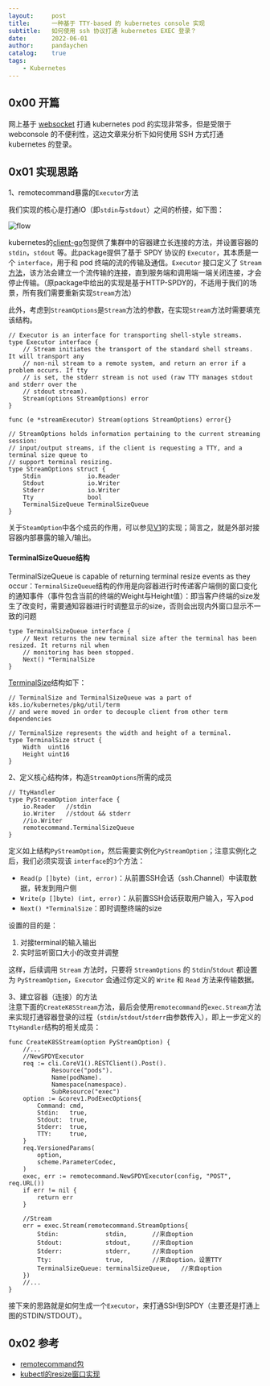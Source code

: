 ```yaml
---
layout:     post
title:      一种基于 TTY-based 的 kubernetes console 实现
subtitle:   如何使用 ssh 协议打通 kubernetes EXEC 登录？
date:       2022-06-01
author:     pandaychen
catalog:    true
tags:
    - Kubernetes
---
```


##  0x00    开篇
网上基于 [websocket](https://github.com/gorilla/websocket) 打通 kubernetes pod 的实现非常多，但是受限于 webconsole 的不便利性，这边文章来分析下如何使用 SSH 方式打通 kubernetes 的登录。


##  0x01    实现思路

1、remotecommand暴露的`Executor`方法<br>

我们实现的核心是打通IO（即`stdin`与`stdout`）之间的桥接，如下图：

![flow](https://raw.githubusercontent.com/pandaychen/pandaychen.github.io/master/blog_img/ssh/ssh2kubernetesflow.png)

kubernetes的[client-go](https://github.com/kubernetes/client-go/blob/master/tools/remotecommand/remotecommand.go)包提供了集群中的容器建立长连接的方法，并设置容器的 `stdin`，`stdout` 等。此package提供了基于 SPDY 协议的 `Executor`，其本质是一个 `interface`，用于和 pod 终端的流的传输及通信。`Executor` 接口定义了 `Stream` [方法](https://github.com/kubernetes/client-go/blob/master/tools/remotecommand/remotecommand.go#L108)，该方法会建立一个流传输的连接，直到服务端和调用端一端关闭连接，才会停止传输。（原package中给出的实现是基于HTTP-SPDY的，不适用于我们的场景，所有我们需要重新实现`Stream`方法）

此外，考虑到`StreamOptions`是`Stream`方法的参数，在实现`Stream`方法时需要填充该结构。

```golang
// Executor is an interface for transporting shell-style streams.
type Executor interface {
	// Stream initiates the transport of the standard shell streams. It will transport any
	// non-nil stream to a remote system, and return an error if a problem occurs. If tty
	// is set, the stderr stream is not used (raw TTY manages stdout and stderr over the
	// stdout stream).
	Stream(options StreamOptions) error
}

func (e *streamExecutor) Stream(options StreamOptions) error{}

// StreamOptions holds information pertaining to the current streaming session:
// input/output streams, if the client is requesting a TTY, and a terminal size queue to
// support terminal resizing.
type StreamOptions struct {
	Stdin             io.Reader
	Stdout            io.Writer
	Stderr            io.Writer
	Tty               bool
	TerminalSizeQueue TerminalSizeQueue
}
```

关于`SteamOption`中各个成员的作用，可以参见[V1](https://github.com/kubernetes/client-go/blob/master/tools/remotecommand/v1.go)的实现；简言之，就是外部对接容器内部暴露的输入/输出。

####	TerminalSizeQueue结构
TerminalSizeQueue is capable of returning terminal resize events as they occur：`TerminalSizeQueue`结构的作用是向容器进行时传递客户端侧的窗口变化的通知事件（事件包含当前的终端的Weight与Height值）：即当客户终端的size发生了改变时，需要通知容器进行时调整显示的size，否则会出现内外窗口显示不一致的问题

```golang
type TerminalSizeQueue interface {
	// Next returns the new terminal size after the terminal has been resized. It returns nil when
	// monitoring has been stopped.
	Next() *TerminalSize
}
```

[TerminalSize](https://github.com/kubernetes/client-go/blob/v0.24.4/tools/remotecommand/resize.go#L29)结构如下：
```golang
// TerminalSize and TerminalSizeQueue was a part of k8s.io/kubernetes/pkg/util/term
// and were moved in order to decouple client from other term dependencies

// TerminalSize represents the width and height of a terminal.
type TerminalSize struct {
	Width  uint16
	Height uint16
}
```


2、定义核心结构体，构造`StreamOptions`所需的成员<br>
```golang
// TtyHandler
type PyStreamOption interface {
	io.Reader	//stdin
	io.Writer	//stdout && stderr
	//io.Writer	
	remotecommand.TerminalSizeQueue
}
```
定义如上结构`PyStreamOption`，然后需要实例化`PyStreamOption`；注意实例化之后，我们必须实现该 `interface`的`3`个方法：

-	`Read(p []byte) (int, error)`：从前置SSH会话（ssh.Channel）中读取数据，转发到用户侧
-	`Write(p []byte) (int, error)`：从前置SSH会话获取用户输入，写入pod
-	`Next() *TerminalSize`：即时调整终端的size

设置的目的是：
1.	对接terminal的输入输出
2.	实时监听窗口大小的改变并调整

这样，后续调用 `Stream` 方法时，只要将 `StreamOptions` 的 `Stdin`/`Stdout` 都设置为 `PyStreamOption`，`Executor` 会通过你定义的 `Write` 和 `Read` 方法来传输数据。

3、建立容器（连接）的方法<br>
注意下面的`CreateK8SStream`方法，最后会使用`remotecommand`的`exec.Stream`方法来实现打通容器登录的过程（`stdin`/`stdout`/`stderr`由参数传入），即上一步定义的`TtyHandler`结构的相关成员：
```golang
func CreateK8SStream(option PyStreamOption) {
	//...
	//NewSPDYExecutor
	req := cli.CoreV1().RESTClient().Post().
			Resource("pods").
			Name(podName).
			Namespace(namespace).
			SubResource("exec")
	option := &corev1.PodExecOptions{
		Command: cmd,
		Stdin:   true,
		Stdout:  true,
		Stderr:  true,
		TTY:     true,
	}
	req.VersionedParams(
		option,
		scheme.ParameterCodec,
	)
	exec, err := remotecommand.NewSPDYExecutor(config, "POST", req.URL())
	if err != nil {
		return err
	}

	//Stream
	err = exec.Stream(remotecommand.StreamOptions{
		Stdin:             stdin,		//来自option
		Stdout:            stdout,		//来自option
		Stderr:            stderr,		//来自option
		Tty:               true,		//来自option，设置TTY
		TerminalSizeQueue: terminalSizeQueue,	//来自option
	})
	//...
}
```

接下来的思路就是如何生成一个`Executor`，来打通SSH到SPDY（主要还是打通上图的STDIN/STDOUT）。


##  0x02	参考
-	[remotecommand包](https://github.com/kubernetes/client-go/blob/master/tools/remotecommand)
-	[kubectl的resize窗口实现](https://github.com/kubernetes/kubectl/blob/master/pkg/util/term/resize.go)